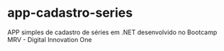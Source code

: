 # app-cadastro-series
APP simples de cadastro de séries em .NET desenvolvido no Bootcamp MRV - Digital Innovation One
